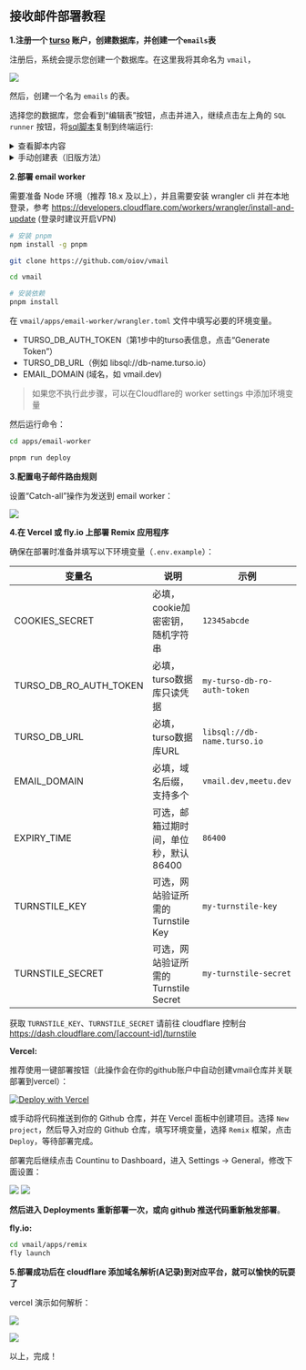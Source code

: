 ## 接收邮件部署教程

**1.注册一个 [turso](https://turso.tech) 账户，创建数据库，并创建一个`emails`表**

注册后，系统会提示您创建一个数据库。在这里我将其命名为 `vmail`，

![](https://img.inke.app/file/3773b481c78c9087140b1.png) 

然后，创建一个名为 `emails` 的表。

选择您的数据库，您会看到“编辑表”按钮，点击并进入，继续点击左上角的 `SQL runner` 按钮，将[sql脚本](https://github.com/oiov/vmail/blob/main/packages/database/drizzle/0000_sturdy_arclight.sql)复制到终端运行:

<details>
<summary>查看脚本内容</summary>
<pre ><code>CREATE TABLE `emails` (
 `id` text PRIMARY KEY NOT NULL,
 `message_from` text NOT NULL,
 `message_to` text NOT NULL,
 `headers` text NOT NULL,
 `from` text NOT NULL,
 `sender` text,
 `reply_to` text,
 `delivered_to` text,
 `return_path` text,
 `to` text,
 `cc` text,
 `bcc` text,
 `subject` text,
 `message_id` text NOT NULL,
 `in_reply_to` text,
 `references` text,
 `date` text,
 `html` text,
 `text` text,
 `created_at` integer NOT NULL,
 `updated_at` integer NOT NULL
);
</code></pre>
</details>

<details>
<summary>手动创建表（旧版方法）</summary>
Cli 文档：https://docs.turso.tech/cli/introduction 

Linux (或 mac/windows) 终端执行：

# 安装（安装后记得重启终端生效）
curl -sSfL https://get.tur.so/install.sh | bash
# 登录账户
turso auth login
# 连接到您的Turso数据库
turso db shell <database-name>
</details>

**2.部署 email worker**

需要准备 Node 环境（推荐 18.x 及以上），并且需要安装 wrangler cli 并在本地登录，参考 https://developers.cloudflare.com/workers/wrangler/install-and-update (登录时建议开启VPN)

```bash
# 安装 pnpm 
npm install -g pnpm
```

```bash
git clone https://github.com/oiov/vmail

cd vmail

# 安装依赖
pnpm install
```

在 `vmail/apps/email-worker/wrangler.toml` 文件中填写必要的环境变量。

- TURSO_DB_AUTH_TOKEN（第1步中的turso表信息，点击“Generate Token”）
- TURSO_DB_URL（例如 libsql://db-name.turso.io）
- EMAIL_DOMAIN (域名，如 vmail.dev)
  
> 如果您不执行此步骤，可以在Cloudflare的 worker settings 中添加环境变量

然后运行命令：

```bash
cd apps/email-worker

pnpm run deploy
```

**3.配置电子邮件路由规则**

设置“Catch-all”操作为发送到 email worker：

![](https://img.inke.app/file/fa39163411cd35fad0a7f.png) 

**4.在 Vercel 或 fly.io 上部署 Remix 应用程序**

确保在部署时准备并填写以下环境变量（`.env.example`）：

| 变量名                 | 说明                                  | 示例                        |
| ---------------------- | ------------------------------------- | --------------------------- |
| COOKIES_SECRET         | 必填，cookie加密密钥，随机字符串      | `12345abcde`                |
| TURSO_DB_RO_AUTH_TOKEN | 必填，turso数据库只读凭据             | `my-turso-db-ro-auth-token` |
| TURSO_DB_URL           | 必填，turso数据库URL                  | `libsql://db-name.turso.io` |
| EMAIL_DOMAIN           | 必填，域名后缀，支持多个              | `vmail.dev,meetu.dev`       |
| EXPIRY_TIME            | 可选，邮箱过期时间，单位秒，默认86400 | `86400`                     |
| TURNSTILE_KEY          | 可选，网站验证所需的 Turnstile Key    | `my-turnstile-key`          |
| TURNSTILE_SECRET       | 可选，网站验证所需的 Turnstile Secret | `my-turnstile-secret`       |

获取 `TURNSTILE_KEY`、`TURNSTILE_SECRET` 请前往 cloudflare 控制台 https://dash.cloudflare.com/[account-id]/turnstile

**Vercel:** 

推荐使用一键部署按钮（此操作会在你的github账户中自动创建vmail仓库并关联部署到vercel）：

[![Deploy with Vercel](https://vercel.com/button)](https://vercel.com/new/clone?repository-url=https%3A%2F%2Fgithub.com%2Foiov%2Fvmail&env=COOKIES_SECRET&env=TURNSTILE_KEY&env=TURNSTILE_SECRET&env=TURSO_DB_RO_AUTH_TOKEN&env=TURSO_DB_URL&env=EMAIL_DOMAIN&project-name=vmail&repository-name=vmail)

或手动将代码推送到你的 Github 仓库，并在 Vercel 面板中创建项目。选择 `New project`，然后导入对应的 Github 仓库，填写环境变量，选择 `Remix` 框架，点击 `Deploy`，等待部署完成。

部署完后继续点击 Countinu to Dashboard，进入 Settings -> General，修改下面设置：

![](https://img.inke.app/file/573f842ccbefdf8daf319.png)
![](https://img.inke.app/file/36c1566d8c27735bb097d.png)

**然后进入 Deployments 重新部署一次，或向 github 推送代码重新触发部署**。

**fly.io:** 

```bash
cd vmail/apps/remix 
fly launch
```
  
**5.部署成功后在 cloudflare 添加域名解析(A记录)到对应平台，就可以愉快的玩耍了**

vercel 演示如何解析：

![](https://img.inke.app/file/245b71636cd16afcf93c7.png)

![](https://img.inke.app/file/e10af19334fd6a13b7d2e.png)

以上，完成！
